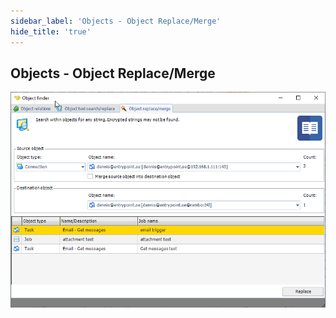 ```yaml
---
sidebar_label: 'Objects - Object Replace/Merge'
hide_title: 'true'
---
```


## Objects - Object Replace/Merge

![](../../../static/img/objectmergereplace.png)

